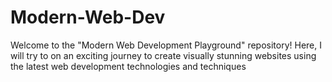 # Modern-Web-Dev
Welcome to the "Modern Web Development Playground" repository! Here, I will try to on an exciting journey to create visually stunning websites using the latest web development technologies and techniques

